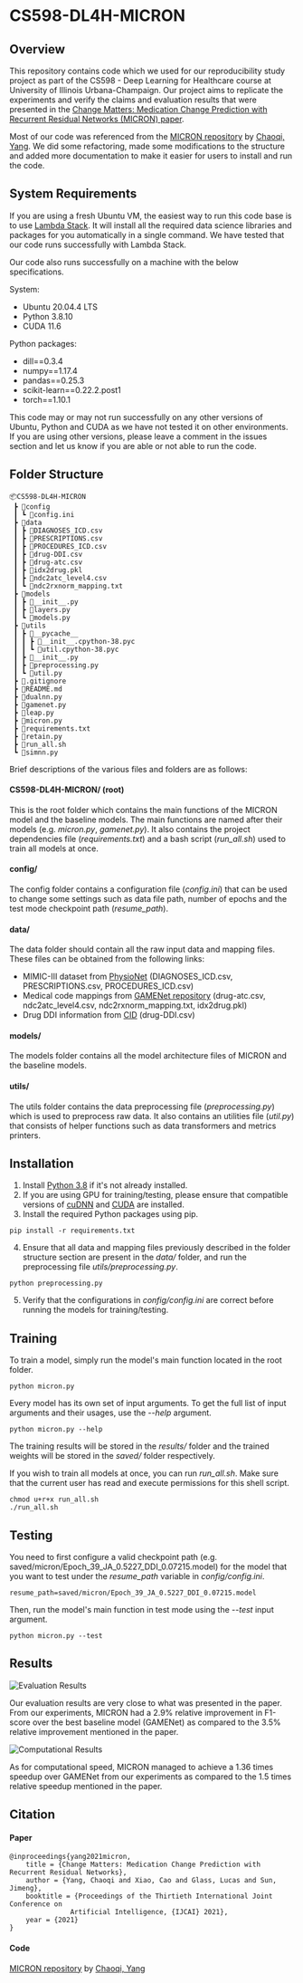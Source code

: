 # CS598-DL4H-MICRON

## Overview
 
This repository contains code which we used for our reproducibility study project as part of the CS598 - Deep
Learning for Healthcare course at University of Illinois Urbana-Champaign. Our project aims to replicate the
experiments and verify the claims and evaluation results that were presented in the [Change Matters: Medication Change
Prediction with Recurrent Residual Networks (MICRON) paper](https://arxiv.org/abs/2105.01876). 

Most of our code was referenced from the [MICRON repository](https://github.com/ycq091044/MICRON) by 
[Chaoqi, Yang](https://github.com/ycq091044). We did some refactoring, made some modifications to the structure and 
added more documentation to make it easier for users to install and run the code.

## System Requirements
If you are using a fresh Ubuntu VM, the easiest way to run this code base is to use 
[Lambda Stack](https://lambdalabs.com/lambda-stack-deep-learning-software). It will install all the required data 
science libraries and packages for you automatically in a single command. We have tested that our code runs successfully 
with Lambda Stack.

Our code also runs successfully on a machine with the below specifications.

System:
- Ubuntu 20.04.4 LTS
- Python 3.8.10
- CUDA 11.6

Python packages:
- dill==0.3.4
- numpy==1.17.4
- pandas==0.25.3
- scikit-learn==0.22.2.post1
- torch==1.10.1

This code may or may not run successfully on any other versions of Ubuntu, Python and CUDA as we have not
tested it on other environments. If you are using other versions, please leave a comment in the issues section and 
let us know if you are able or not able to run the code.

## Folder Structure

```
📦CS598-DL4H-MICRON
 ┣ 📂config
 ┃ ┗ 📜config.ini
 ┣ 📂data
 ┃ ┣ 📜DIAGNOSES_ICD.csv
 ┃ ┣ 📜PRESCRIPTIONS.csv
 ┃ ┣ 📜PROCEDURES_ICD.csv
 ┃ ┣ 📜drug-DDI.csv
 ┃ ┣ 📜drug-atc.csv
 ┃ ┣ 📜idx2drug.pkl
 ┃ ┣ 📜ndc2atc_level4.csv
 ┃ ┗ 📜ndc2rxnorm_mapping.txt
 ┣ 📂models
 ┃ ┣ 📜__init__.py
 ┃ ┣ 📜layers.py
 ┃ ┗ 📜models.py
 ┣ 📂utils
 ┃ ┣ 📂__pycache__
 ┃ ┃ ┣ 📜__init__.cpython-38.pyc
 ┃ ┃ ┗ 📜util.cpython-38.pyc
 ┃ ┣ 📜__init__.py
 ┃ ┣ 📜preprocessing.py
 ┃ ┗ 📜util.py
 ┣ 📜.gitignore
 ┣ 📜README.md
 ┣ 📜dualnn.py
 ┣ 📜gamenet.py
 ┣ 📜leap.py
 ┣ 📜micron.py
 ┣ 📜requirements.txt
 ┣ 📜retain.py
 ┣ 📜run_all.sh
 ┗ 📜simnn.py
```
Brief descriptions of the various files and folders are as follows:

#### CS598-DL4H-MICRON/ (root)
This is the root folder which contains the main functions of the MICRON model and the baseline models. The main 
functions are named after their models (e.g. *micron.py*, *gamenet.py*). It also contains the project dependencies file
(*requirements.txt*) and a bash script (*run_all.sh*) used to train all models at once.

#### config/
The config folder contains a configuration file (*config.ini*) that can be used to change some settings such as data 
file path, number of epochs and the test mode checkpoint path (*resume_path*).  

#### data/ 
The data folder should contain all the raw input data and mapping files. These files can be obtained from the following 
links:
- MIMIC-III dataset from [PhysioNet](https://physionet.org/content/mimiciii/1.4/) 
(DIAGNOSES_ICD.csv, PRESCRIPTIONS.csv, PROCEDURES_ICD.csv)
- Medical code mappings from [GAMENet repository](https://github.com/sjy1203/GAMENet/tree/master/data)
(drug-atc.csv, ndc2atc_level4.csv, ndc2rxnorm_mapping.txt, idx2drug.pkl)
- Drug DDI information from [CID](https://drive.google.com/file/d/1mnPc0O0ztz0fkv3HF-dpmBb8PLWsEoDz/view) (drug-DDI.csv)

#### models/
The models folder contains all the model architecture files of MICRON and the baseline models.

#### utils/
The utils folder contains the data preprocessing file (*preprocessing.py*) which is used to preprocess raw data. It also 
contains an utilities file (*util.py*) that consists of helper functions such as data transformers and metrics printers.

## Installation
1. Install [Python 3.8](https://www.python.org/downloads) if it's not already installed.
2. If you are using GPU for training/testing, please ensure that compatible versions of 
[cuDNN](https://developer.nvidia.com/cudnn) and [CUDA](https://developer.nvidia.com/cuda-downloads) are installed.
3. Install the required Python packages using pip.
```
pip install -r requirements.txt
```
4. Ensure that all data and mapping files previously described in the folder structure section are present in the 
*data/* folder, and run the preprocessing file *utils/preprocessing.py*.
```
python preprocessing.py
```
5. Verify that the configurations in *config/config.ini* are correct before running the models for training/testing.

## Training
To train a model, simply run the model's main function located in the root folder.
```
python micron.py
```
Every model has its own set of input arguments. To get the full list of input arguments and their usages, use the 
*--help* argument.
```
python micron.py --help
```
The training results will be stored in the *results/* folder and the trained weights will be stored in the *saved/* 
folder respectively.

If you wish to train all models at once, you can run *run_all.sh*. Make sure that the current user has read and execute 
permissions for this shell script.
```
chmod u+r+x run_all.sh
./run_all.sh
```

## Testing
You need to first configure a valid checkpoint path (e.g. saved/micron/Epoch_39_JA_0.5227_DDI_0.07215.model) for the
model that you want to test under the *resume_path* variable in *config/config.ini*.
```
resume_path=saved/micron/Epoch_39_JA_0.5227_DDI_0.07215.model
```
Then, run the model's main function in test mode using the *--test* input argument.
```
python micron.py --test
```

## Results

![Evaluation Results](https://github.com/yuheng222/CS598-DL4H-MICRON/blob/main/results/images/evaluation_result.png?raw=true)

Our evaluation results are very close to what was presented in the paper. From our experiments, MICRON had a 2.9% 
relative improvement in F1-score over the best baseline model (GAMENet) as compared to the 3.5% relative improvement 
mentioned in the paper.

![Computational Results](https://github.com/yuheng222/CS598-DL4H-MICRON/blob/main/results/images/computational_results.png?raw=true)

As for computational speed, MICRON managed to achieve a 1.36 times speedup over GAMENet from our experiments as compared
to the 1.5 times relative speedup mentioned in the paper. 

## Citation
#### Paper
```
@inproceedings{yang2021micron,
    title = {Change Matters: Medication Change Prediction with Recurrent Residual Networks},
    author = {Yang, Chaoqi and Xiao, Cao and Glass, Lucas and Sun, Jimeng},
    booktitle = {Proceedings of the Thirtieth International Joint Conference on
               Artificial Intelligence, {IJCAI} 2021},
    year = {2021}
}
```
#### Code
[MICRON repository](https://github.com/ycq091044/MICRON) by 
[Chaoqi, Yang](https://github.com/ycq091044)



